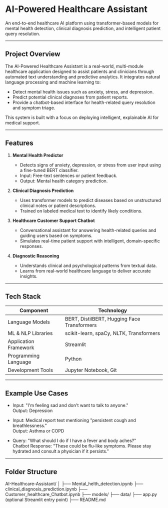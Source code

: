 # AI-Powered Healthcare Assistant

An end-to-end healthcare AI platform using transformer-based models for mental health detection, clinical diagnosis prediction, and intelligent patient query resolution.

---

## Project Overview

The AI-Powered Healthcare Assistant is a real-world, multi-module healthcare application designed to assist patients and clinicians through automated text understanding and predictive analytics. It integrates natural language processing and machine learning to:

- Detect mental health issues such as anxiety, stress, and depression.
- Predict potential clinical diagnoses from patient reports.
- Provide a chatbot-based interface for health-related query resolution and symptom triage.

This system is built with a focus on deploying intelligent, explainable AI for medical support.

---

## Features

1. **Mental Health Predictor**  
   - Detects signs of anxiety, depression, or stress from user input using a fine-tuned BERT classifier.
   - Input: Free-text sentences or patient feedback.
   - Output: Mental health category prediction.

2. **Clinical Diagnosis Prediction**  
   - Uses transformer models to predict diseases based on unstructured clinical notes or patient descriptions.
   - Trained on labeled medical text to identify likely conditions.

3. **Healthcare Customer Support Chatbot**  
   - Conversational assistant for answering health-related queries and guiding users based on symptoms.
   - Simulates real-time patient support with intelligent, domain-specific responses.

4. **Diagnostic Reasoning**  
   - Understands clinical and psychological patterns from textual data.
   - Learns from real-world healthcare language to deliver accurate insights.

---

## Tech Stack

| Component                  | Technology                                  |
|---------------------------|----------------------------------------------|
| Language Models           | BERT, DistilBERT, Hugging Face Transformers |
| ML & NLP Libraries        | scikit-learn, spaCy, NLTK, Transformers      |
| Application Framework     | Streamlit                                   |
| Programming Language      | Python                                       |
| Development Tools         | Jupyter Notebook, Git                        |

---

## Example Use Cases

- Input: "I'm feeling sad and don't want to talk to anyone."  
  Output: Depression

- Input: Medical report text mentioning "persistent cough and breathlessness."  
  Output: Asthma or COPD

- Query: "What should I do if I have a fever and body aches?"  
  Chatbot Response: "These could be flu-like symptoms. Please stay hydrated and consult a physician if it persists."

---

## Folder Structure

AI-Healthcare-Assistant/
│
├── Mental_helth_detection.ipynb
├── clinical_diagnosis_prediction.ipynb
├── Customer_healthcare_Chatbot.ipynb
├── models/
├── data/
├── app.py (optional Streamlit entry point)
├── README.md


